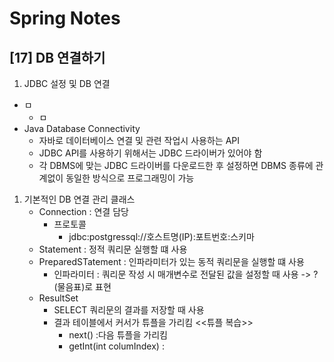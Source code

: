 Spring Notes
===============================
[17] DB 연결하기
---
1.  JDBC 설정 및 DB 연결
    
- ㅁ
    - ㅁ
- Java Database Connectivity
   - 자바로 데이터베이스 연결 및 관련 작업시 사용하는 API
   - JDBC API를 사용하기 위해서는 JDBC 드라이버가 있어야 함
   - 각 DBMS에 맞는 JDBC 드라이버를 다운로드한 후 설정하면
        DBMS 종류에 관계없이 동일한 방식으로 프로그래밍이 가능
        


1. 기본적인 DB 연결 관리 클래스
    - Connection : 연결 담당
        - 프로토콜 
            - jdbc:postgressql://호스트명(IP):포트번호:스키마
    - Statement : 정적 쿼리문 실행할 떄 사용
    - PreparedSTatement : 인파라미터가 있는 동적 쿼리문을 실행할 떄 사용
        - 인파라미터 : 쿼리문 작성 시 매개변수로 전달된 값을 설정할 때 사용 
        -> ?(물음표)로 표현
    - ResultSet
        - SELECT 쿼리문의 결과를 저장할 때 사용
        - 결과 테이블에서 커서가 튜플을 가리킴 <<튜플 복습>>
            - next() :다음 튜플을 가리킴
            - getInt(int columIndex) :  


 
